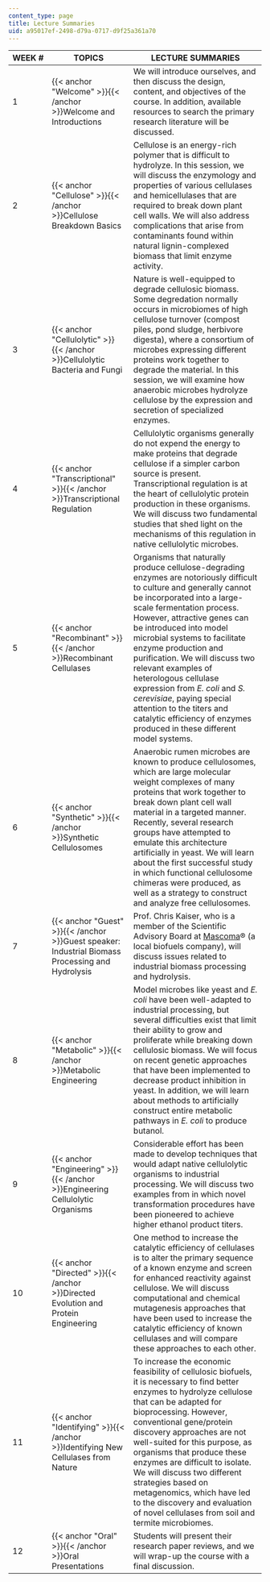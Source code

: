 ```yaml
---
content_type: page
title: Lecture Summaries
uid: a95017ef-2498-d79a-0717-d9f25a361a70
---
```


| WEEK # | TOPICS | LECTURE SUMMARIES |
| --- | --- | --- |
| 1 | {{< anchor "Welcome" >}}{{< /anchor >}}Welcome and Introductions | We will introduce ourselves, and then discuss the design, content, and objectives of the course. In addition, available resources to search the primary research literature will be discussed. |
| 2 | {{< anchor "Cellulose" >}}{{< /anchor >}}Cellulose Breakdown Basics | Cellulose is an energy-rich polymer that is difficult to hydrolyze. In this session, we will discuss the enzymology and properties of various cellulases and hemicellulases that are required to break down plant cell walls. We will also address complications that arise from contaminants found within natural lignin-complexed biomass that limit enzyme activity. |
| 3 | {{< anchor "Cellulolytic" >}}{{< /anchor >}}Cellulolytic Bacteria and Fungi | Nature is well-equipped to degrade cellulosic biomass. Some degredation normally occurs in microbiomes of high cellulose turnover (compost piles, pond sludge, herbivore digesta), where a consortium of microbes expressing different proteins work together to degrade the material. In this session, we will examine how anaerobic microbes hydrolyze cellulose by the expression and secretion of specialized enzymes. |
| 4 | {{< anchor "Transcriptional" >}}{{< /anchor >}}Transcriptional Regulation | Cellulolytic organisms generally do not expend the energy to make proteins that degrade cellulose if a simpler carbon source is present. Transcriptional regulation is at the heart of cellulolytic protein production in these organisms. We will discuss two fundamental studies that shed light on the mechanisms of this regulation in native cellulolytic microbes. |
| 5 | {{< anchor "Recombinant" >}}{{< /anchor >}}Recombinant Cellulases | Organisms that naturally produce cellulose-degrading enzymes are notoriously difficult to culture and generally cannot be incorporated into a large-scale fermentation process. However, attractive genes can be introduced into model microbial systems to facilitate enzyme production and purification. We will discuss two relevant examples of heterologous cellulase expression from _E. coli_ and _S. cerevisiae_, paying special attention to the titers and catalytic efficiency of enzymes produced in these different model systems. |
| 6 | {{< anchor "Synthetic" >}}{{< /anchor >}}Synthetic Cellulosomes | Anaerobic rumen microbes are known to produce cellulosomes, which are large molecular weight complexes of many proteins that work together to break down plant cell wall material in a targeted manner. Recently, several research groups have attempted to emulate this architecture artificially in yeast. We will learn about the first successful study in which functional cellulosome chimeras were produced, as well as a strategy to construct and analyze free cellulosomes. |
| 7 | {{< anchor "Guest" >}}{{< /anchor >}}Guest speaker: Industrial Biomass Processing and Hydrolysis | Prof. Chris Kaiser, who is a member of the Scientific Advisory Board at [Mascoma](https://www.mascoma.com/)® (a local biofuels company), will discuss issues related to industrial biomass processing and hydrolysis. |
| 8 | {{< anchor "Metabolic" >}}{{< /anchor >}}Metabolic Engineering | Model microbes like yeast and _E. coli_ have been well-adapted to industrial processing, but several difficulties exist that limit their ability to grow and proliferate while breaking down cellulosic biomass. We will focus on recent genetic approaches that have been implemented to decrease product inhibition in yeast. In addition, we will learn about methods to artificially construct entire metabolic pathways in _E. coli_ to produce butanol. |
| 9 | {{< anchor "Engineering" >}}{{< /anchor >}}Engineering Cellulolytic Organisms | Considerable effort has been made to develop techniques that would adapt native cellulolytic organisms to industrial processing. We will discuss two examples from in which novel transformation procedures have been pioneered to achieve higher ethanol product titers. |
| 10 | {{< anchor "Directed" >}}{{< /anchor >}}Directed Evolution and Protein Engineering | One method to increase the catalytic efficiency of cellulases is to alter the primary sequence of a known enzyme and screen for enhanced reactivity against cellulose. We will discuss computational and chemical mutagenesis approaches that have been used to increase the catalytic efficiency of known cellulases and will compare these approaches to each other. |
| 11 | {{< anchor "Identifying" >}}{{< /anchor >}}Identifying New Cellulases from Nature | To increase the economic feasibility of cellulosic biofuels, it is necessary to find better enzymes to hydrolyze cellulose that can be adapted for bioprocessing. However, conventional gene/protein discovery approaches are not well-suited for this purpose, as organisms that produce these enzymes are difficult to isolate. We will discuss two different strategies based on metagenomics, which have led to the discovery and evaluation of novel cellulases from soil and termite microbiomes. |
| 12 | {{< anchor "Oral" >}}{{< /anchor >}}Oral Presentations | Students will present their research paper reviews, and we will wrap-up the course with a final discussion.